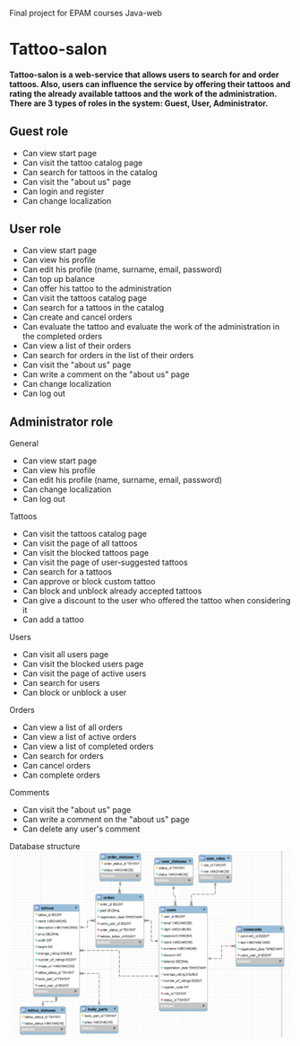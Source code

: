 Final project for EPAM courses Java-web

# Tattoo-salon

#### Tattoo-salon is a web-service that allows users to search for and order tattoos. Also, users can influence the service by offering their tattoos and rating the already available tattoos and the work of the administration. There are 3 types of roles in the system: Guest, User, Administrator.

## Guest role
- Can view start page
- Can visit the tattoo catalog page
- Can search for tattoos in the catalog
- Can visit the "about us" page
- Can login and register
- Can change localization
## User role
- Can view start page
- Can view his profile
- Can edit his profile (name, surname, email, password)
- Can top up balance
- Can offer his tattoo to the administration
- Can visit the tattoos catalog page
- Can search for a tattoos in the catalog
- Can create and cancel orders
- Can evaluate the tattoo and evaluate the work of the administration in the completed orders
- Can view a list of their orders
- Can search for orders in the list of their orders
- Can visit the "about us" page
- Can write a comment on the "about us" page
- Can change localization
- Can log out
## Administrator role
General
- Can view start page
- Can view his profile
- Can edit his profile (name, surname, email, password)
- Can change localization
- Can log out

Tattoos
- Can visit the tattoos catalog page
- Can visit the page of all tattoos
- Can visit the blocked tattoos page
- Can visit the page of user-suggested tattoos
- Can search for a tattoos
- Can approve or block custom tattoo
- Can block and unblock already accepted tattoos
- Can give a discount to the user who offered the tattoo when considering it
- Can add a tattoo

Users
- Can visit all users page
- Can visit the blocked users page
- Can visit the page of active users
- Can search for users
- Can block or unblock a user

Orders
- Can view a list of all orders
- Can view a list of active orders
- Can view a list of completed orders
- Can search for orders
- Can cancel orders
- Can complete orders

Comments
- Can visit the "about us" page
- Can write a comment on the "about us" page
- Can delete any user's comment

Database structure
![database](sql/image.png)
